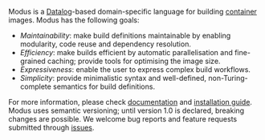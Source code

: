 Modus is a [Datalog](https://en.wikipedia.org/wiki/Datalog)-based domain-specific language for building [container](https://en.wikipedia.org/wiki/OS-level_virtualization) images. Modus has the following goals:

- _Maintainability_: make build definitions maintainable by enabling modularity, code reuse and dependency resolution.
- _Efficiency_: make builds efficient by automatic parallelisation and fine-grained caching; provide tools for optimising the image size.
- _Expressiveness_: enable the user to express complex build workflows.
- _Simplicity_: provide minimalistic syntax and well-defined, non-Turing-complete semantics for build definitions.

For more information, please check [documentation](http://docs.modus-continens.com/) and [installation guide](https://github.com/modus-continens/modus/blob/main/INSTALL.md). Modus uses semantic versioning; until version 1.0 is declared, breaking changes are possible. We welcome bug reports and feature requests submitted through [issues](https://github.com/mechtaev/modus/issues).
